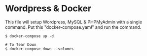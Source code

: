 # Wordpress & Docker

This file will setup Wordpress, MySQL & PHPMyAdmin with a single command. Put this "docker-compose.yaml" and run the command.

```
$ docker-compose up -d

# To Tear Down
$ docker-compose down --volumes
```
